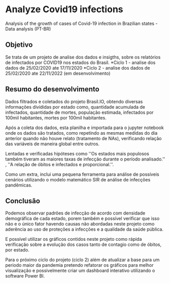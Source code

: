 # Analyze Covid19 infections
Analysis of the growth of cases of Covid-19 infection in Brazilian states - Data analysis (PT-BR)

## Objetivo
Se trata de um projeto de analise dos dados e insigths, sobre os relatórios de infectados por COVID19 nos estados do Brasil.
*Ciclo 1 - analise dos dados de 25/02/2020 ate 17/11/2020
*Ciclo 2 - analise dos dados de 25/02/2020 ate 22/11/2022 (em desenvolvimento)

## Resumo do desenvolvimento
Dados filtrados e coletados do projeto Brasil.IO, obtendo diversas informações divididas por estado como, quantidade acumulada de infectados, quantidade de mortes, população estimada, infectados por 100mil habitantes, mortes por 100mil habitantes.

Após a coleta dos dados, esta planilha e importada para o jupyter notebook onde os dados são tratados, como repetindo as mesmas medidas do dia anterior quando não houve relato (tratamento de NAs), verificando relação das variáveis de maneira global entre outros. 

Lentadas e verificadas hipóteses como ''Os estados mais populosos também tiveram as maiores taxas de infecção durante o período analisado.'' , ''A relação de óbitos e infectados e proporcional.''. 

Como um extra, inclui uma pequena ferramenta para análise de possíveis cenários utilizando o modelo matemático SIR de análise de infecções pandêmicas.

## Conclusão
Podemos observar padrões de infecção de acordo com densidade demográfica de cada estado, porem também e possível verificar que isso não e o único fator havendo causas não abordadas neste projeto como aderência ao uso de proteções a infecções e a qualidade da saúde pública.

E possível utilizar os gráficos contidos neste projeto como rápida verificação sobre a evolução dos casos tanto de contagio como de óbitos, por estado.

Para o próximo ciclo do projeto (ciclo 2) além de atualizar a base para um periodo maior da pandemia pretendo refatorar os gráficos para melhor visualização e possivelmente criar um dashboard interativo utilizando o software Power BI. 

